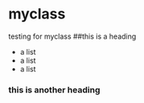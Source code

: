 # myclass
testing for myclass
##this is a heading
* a list
* a list
* a list
### this is another heading
